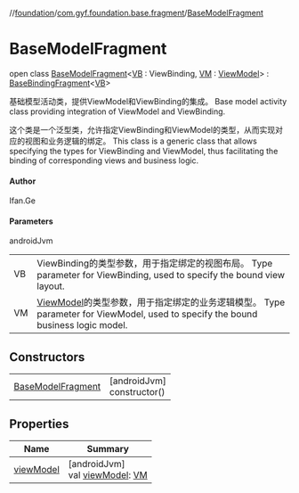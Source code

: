 //[foundation](../../../index.md)/[com.gyf.foundation.base.fragment](../index.md)/[BaseModelFragment](index.md)

# BaseModelFragment

open class [BaseModelFragment](index.md)&lt;[VB](index.md) : ViewBinding, [VM](index.md) : [ViewModel](https://developer.android.com/reference/kotlin/androidx/lifecycle/ViewModel.html)&gt; : [BaseBindingFragment](../-base-binding-fragment/index.md)&lt;[VB](index.md)&gt; 

基础模型活动类，提供ViewModel和ViewBinding的集成。 Base model activity class providing integration of ViewModel and ViewBinding.

这个类是一个泛型类，允许指定ViewBinding和ViewModel的类型，从而实现对应的视图和业务逻辑的绑定。 This class is a generic class that allows specifying the types for ViewBinding and ViewModel, thus facilitating the binding of corresponding views and business logic.

#### Author

Ifan.Ge

#### Parameters

androidJvm

| | |
|---|---|
| VB | ViewBinding的类型参数，用于指定绑定的视图布局。     Type parameter for ViewBinding, used to specify the bound view layout. |
| VM | [ViewModel](https://developer.android.com/reference/kotlin/androidx/lifecycle/ViewModel.html)的类型参数，用于指定绑定的业务逻辑模型。     Type parameter for ViewModel, used to specify the bound business logic model. |

## Constructors

| | |
|---|---|
| [BaseModelFragment](-base-model-fragment.md) | [androidJvm]<br>constructor() |

## Properties

| Name | Summary |
|---|---|
| [viewModel](view-model.md) | [androidJvm]<br>val [viewModel](view-model.md): [VM](index.md) |